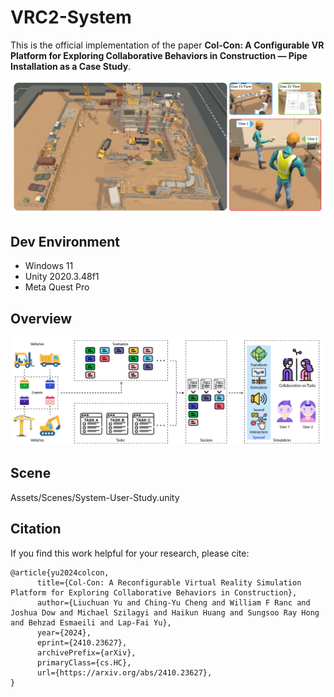 ﻿# VRC2-System

This is the official implementation of the paper **Col-Con: A Configurable VR Platform for Exploring Collaborative Behaviors in Construction — Pipe Installation as a Case Study**.

![Teaser](docs/teaser.png)

## Dev Environment

- Windows 11
- Unity 2020.3.48f1
- Meta Quest Pro

## Overview

![Overview](docs/overview.png)

## Scene

Assets/Scenes/System-User-Study.unity

## Citation

If you find this work helpful for your research, please cite:

```
@article{yu2024colcon,
      title={Col-Con: A Reconfigurable Virtual Reality Simulation Platform for Exploring Collaborative Behaviors in Construction}, 
      author={Liuchuan Yu and Ching-Yu Cheng and William F Ranc and Joshua Dow and Michael Szilagyi and Haikun Huang and Sungsoo Ray Hong and Behzad Esmaeili and Lap-Fai Yu},
      year={2024},
      eprint={2410.23627},
      archivePrefix={arXiv},
      primaryClass={cs.HC},
      url={https://arxiv.org/abs/2410.23627}, 
}
```
